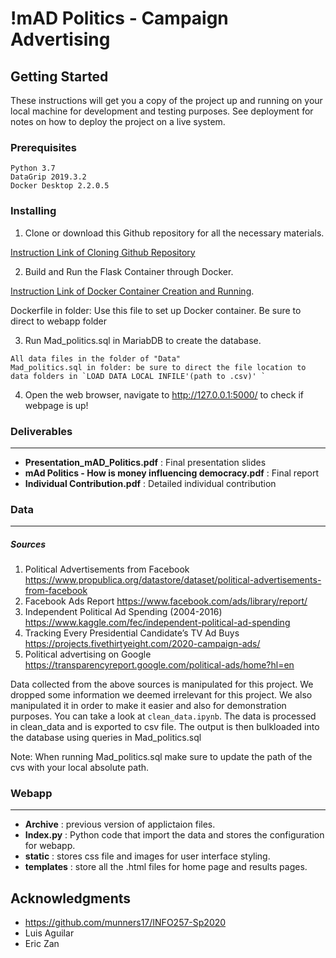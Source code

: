 # !mAD Politics - Campaign Advertising

## Getting Started

These instructions will get you a copy of the project up and running on your local machine for development and testing purposes. See deployment for notes on how to deploy the project on a live system.

### Prerequisites

```
Python 3.7
DataGrip 2019.3.2
Docker Desktop 2.2.0.5
```

### Installing

1. Clone or download this Github repository for all the necessary materials.


[Instruction Link of Cloning Github Repository](https://help.github.com/en/github/creating-cloning-and-archiving-repositories/cloning-a-repository)

2. Build and Run the Flask Container through Docker.

[Instruction Link of Docker Container Creation and Running](https://github.com/munners17/python-flask-app).

Dockerfile in folder: Use this file to set up Docker container. Be sure to direct to webapp folder

3. Run Mad_politics.sql in MariabDB to create the database.

```
All data files in the folder of "Data"
Mad_politics.sql in folder: be sure to direct the file location to data folders in `LOAD DATA LOCAL INFILE'(path to .csv)' `
```

4. Open the web browser, navigate to http://127.0.0.1:5000/ to check if webpage is up!



### Deliverables
---
* **Presentation_mAD_Politics.pdf** : Final presentation slides
* **mAd Politics - How is money influencing democracy.pdf** : Final report
* **Individual Contribution.pdf** : Detailed individual contribution

### Data
---

##### Sources

1. Political Advertisements from Facebook
https://www.propublica.org/datastore/dataset/political-advertisements-from-facebook
2. Facebook Ads Report
https://www.facebook.com/ads/library/report/
3. Independent Political Ad Spending (2004-2016)
https://www.kaggle.com/fec/independent-political-ad-spending
4. Tracking Every Presidential Candidate’s TV Ad Buys
https://projects.fivethirtyeight.com/2020-campaign-ads/
5. Political advertising on Google
https://transparencyreport.google.com/political-ads/home?hl=en

Data collected from the above sources is manipulated for this project. We dropped
some information we deemed irrelevant for this project. We also manipulated it in order
to make it easier and also for demonstration purposes. You can take a look at ```clean_data.ipynb```.
The data is processed in clean_data and is exported to csv file. The output is then bulkloaded
into the database using queries in Mad_politics.sql

Note: When running Mad_politics.sql make sure to update the path of the cvs with your local absolute path.

### Webapp
---
* **Archive** : previous version of applictaion files.
* **Index.py** : Python code that import the data and stores the configuration for webapp.
* **static** : stores css file and images for user interface styling.
* **templates** : store all the .html files for home page and results pages.


## Acknowledgments

* https://github.com/munners17/INFO257-Sp2020
* Luis Aguilar
* Eric Zan
